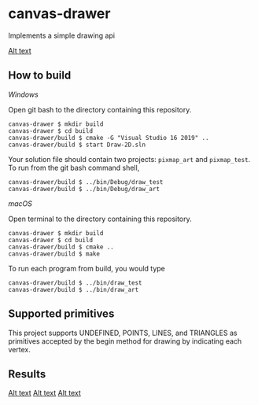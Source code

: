 # canvas-drawer

Implements a simple drawing api

[Alt text](https://github.com/AryWilson/canvas-drawer/tree/main/images/triangle.png?raw=true)

## How to build

*Windows*

Open git bash to the directory containing this repository.

```
canvas-drawer $ mkdir build
canvas-drawer $ cd build
canvas-drawer/build $ cmake -G "Visual Studio 16 2019" ..
canvas-drawer/build $ start Draw-2D.sln
```

Your solution file should contain two projects: `pixmap_art` and `pixmap_test`.
To run from the git bash command shell, 

```
canvas-drawer/build $ ../bin/Debug/draw_test
canvas-drawer/build $ ../bin/Debug/draw_art
```

*macOS*

Open terminal to the directory containing this repository.

```
canvas-drawer $ mkdir build
canvas-drawer $ cd build
canvas-drawer/build $ cmake ..
canvas-drawer/build $ make
```

To run each program from build, you would type

```
canvas-drawer/build $ ../bin/draw_test
canvas-drawer/build $ ../bin/draw_art
```

## Supported primitives

This project supports UNDEFINED, POINTS, LINES, and TRIANGLES as primitives accepted by the begin method for drawing by indicating each vertex.

## Results
[Alt text](https://github.com/AryWilson/canvas-drawer/tree/main/images/honey3.png?raw=true)
[Alt text](https://github.com/AryWilson/canvas-drawer/tree/main/images/save.png?raw=true)
[Alt text](https://github.com/AryWilson/canvas-drawer/tree/main/images/stars1.png?raw=true)
